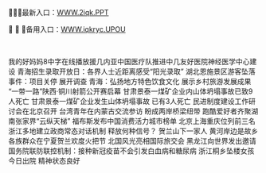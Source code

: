 <p>
	🏯🏯🏯最新入口：<a href="http://www.baidu.com/link?url=6MA2SWnO3Raqke39an_0PUxosM6ZrUGzi1BN9tNnlPW&wd">WWW.2iqk.PPT</a> 
	<p>
		🦹
🦹
🦹备用入口：<a href="http://www.baidu.com/link?url=6MA2SWnO3Raqke39an_0PUxosM6ZrUGzi1BN9tNnlPW&wd">WWW.iqkryc.UPOU</a> 
	</p>
	<p>
		<br />
	</p>
	<p>
		我的好妈妈8中字在线播放援几内亚中国医疗队推进中几友好医院神经医学中心建设
青海招生录取开放日：各界人士近距离感受“阳光录取”
湖北恩施景区游客坠落事件：项目关停 展开调查
青海：弘扬地方特色饮食文化 展示乡村旅游发展成果
“一带一路”陕西·铜川射箭公开赛启幕
甘肃景泰一煤矿企业内山体坍塌事故已致9人死亡
甘肃景泰一煤矿企业发生山体坍塌事故 已有3人死亡
民进制度建设工作研讨会在北京召开
台湾青年在内蒙古交流参访 盼成两岸桥梁纽带
跑酷爱好者齐聚湖南张家界“云纵天梯”
福布斯发布中国消费活力城市榜单 北京上海重庆位列前三名
浙江多地建立政商常态对话机制 释放何种信号？
贺兰山下一家人 黄河岸边是故乡 各族群众在宁夏贺兰欢度火把节
北国风光亮相国际旅交会 黑龙江向世界发出邀请
国务院联防联控机制：接种新冠疫苗不会引发白血病和糖尿病
浙江桐乡坠楼女孩今日出院 精神状态良好
	</p>
